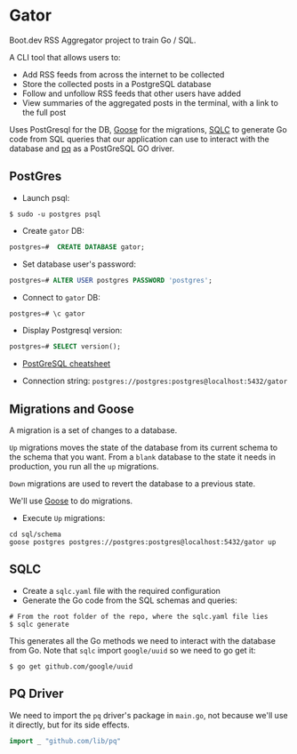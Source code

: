 # Gator

Boot.dev RSS Aggregator project to train Go / SQL.
 
A CLI tool that allows users to:
- Add RSS feeds from across the internet to be collected
- Store the collected posts in a PostgreSQL database
- Follow and unfollow RSS feeds that other users have added
- View summaries of the aggregated posts in the terminal, with a link to the full post

Uses PostGresql for the DB, [Goose](https://github.com/pressly/goose) for the migrations, [SQLC](https://sqlc.dev/) to generate Go code from SQL queries that our application can use to interact with the database and [pq](https://github.com/lib/pq) as a PostGreSQL GO driver.

## PostGres

- Launch psql:
```shell
$ sudo -u postgres psql
```
- Create `gator` DB:
```SQL
postgres=#  CREATE DATABASE gator;
```
- Set database user's password:
```SQL
postgres=# ALTER USER postgres PASSWORD 'postgres';
```
- Connect to `gator` DB:
```SQL
postgres=# \c gator
```
- Display Postgresql version:
```SQL
postgres=# SELECT version();
```

- [PostGreSQL cheatsheet](https://tomcam.github.io/postgres/)

- Connection string: `postgres://postgres:postgres@localhost:5432/gator`


## Migrations and Goose

A migration is a set of changes to a database.

`Up` migrations moves the state of the database from its current schema to the schema that you want. From a `blank` database to the state it needs in production, you run all the `up` migrations.

`Down` migrations are used to revert the database to a previous state.

We'll use [Goose](https://github.com/pressly/goose) to do migrations.

- Execute `Up` migrations:
```shell
cd sql/schema
goose postgres postgres://postgres:postgres@localhost:5432/gator up
```

## SQLC

- Create a `sqlc.yaml` file with the required configuration
- Generate the Go code from the SQL schemas and queries:
```shell
# From the root folder of the repo, where the sqlc.yaml file lies
$ sqlc generate
```
This generates all the Go methods we need to interact with the database from Go.
Note that `sqlc` import `google/uuid` so we need to go get it:
```shell
$ go get github.com/google/uuid
```

## PQ Driver

We need to import the `pq` driver's package in `main.go`, not because we'll use it directly, but for its side effects.
```Go
import _ "github.com/lib/pq"
```

